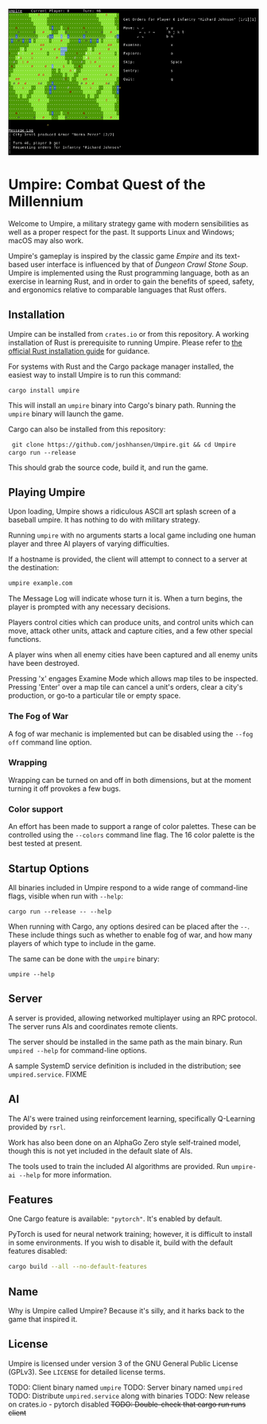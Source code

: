 ![Umpire](/images/Umpire-0.4.png "Umpire")

# Umpire: Combat Quest of the Millennium

Welcome to Umpire, a military strategy game with modern sensibilities as well as
a proper respect for the past. It supports Linux and Windows; macOS may also work.

Umpire's gameplay is inspired by the classic game _Empire_ and its text-based
user interface is influenced by that of _Dungeon Crawl Stone Soup_.
Umpire is implemented using the Rust programming language, both as an exercise
in learning Rust, and in order to gain the benefits of speed, safety, and
ergonomics relative to comparable languages that Rust offers.

## Installation

Umpire can be installed from `crates.io` or from this repository. A working
installation of Rust is prerequisite to running Umpire. Please refer to
[the official Rust installation guide](https://www.rust-lang.org/en-US/install.html)
for guidance.

For systems with Rust and the Cargo package manager installed, the easiest way to
install Umpire is to run this command:

    cargo install umpire

This will install an `umpire` binary into Cargo's binary path. Running the `umpire`
binary will launch the game.

Cargo can also be installed from this repository:

     git clone https://github.com/joshhansen/Umpire.git && cd Umpire
    cargo run --release

This should grab the source code, build it, and run the game.

## Playing Umpire

Upon loading, Umpire shows a ridiculous ASCII art splash screen of a baseball
umpire. It has nothing to do with military strategy.

Running `umpire` with no arguments starts a local game including one human player and three AI players of varying difficulties.

If a hostname is provided, the client will attempt to connect to a server at the destination:

```bash
umpire example.com
```

The Message Log will indicate whose turn it is. When a turn begins,
the player is prompted with any necessary decisions.

Players control cities which can produce units, and control units which can
move, attack other units, attack and capture cities, and a few other special
functions.

A player wins when all enemy cities have been captured and all enemy units have
been destroyed.

Pressing 'x' engages Examine Mode which allows map tiles to be inspected. Pressing 'Enter' over a map tile can cancel a
unit's orders, clear a city's production, or go-to a particular tile or empty space.

### The Fog of War

A fog of war mechanic is implemented but can be disabled using the `--fog off` command line option.

### Wrapping

Wrapping can be turned on and off in both dimensions, but at the moment turning it off provokes a few bugs.

### Color support

An effort has been made to support a range of color palettes. These can be controlled using the `--colors` command line
flag. The 16 color palette is the best tested at present.

## Startup Options

All binaries included in Umpire respond to a wide range of command-line flags, visible when run with `--help`:

    cargo run --release -- --help


When running with Cargo, any options desired can be placed after the `--`. These include things such as
whether to enable fog of war, and how many players of which type to include in the game.

The same can be done with the `umpire` binary:

    umpire --help


## Server
A server is provided, allowing networked multiplayer using an RPC protocol. The server runs AIs and coordinates remote clients.

The server should be installed in the same path as the main binary. Run `umpired --help` for command-line options.

A sample SystemD service definition is included in the distribution; see `umpired.service`.
FIXME

## AI

The AI's were trained using reinforcement learning, specifically Q-Learning provided by `rsrl`.

Work has also been done on an AlphaGo Zero style self-trained model, though this is not yet included in the default slate of AIs.

The tools used to train the included AI algorithms are provided. Run `umpire-ai --help` for more information.

## Features

One Cargo feature is available: `"pytorch"`. It's enabled by default.

PyTorch is used for neural network training; however, it is difficult to install in some environments. If you wish to disable it, build with the default features disabled:

```bash
cargo build --all --no-default-features
```

## Name
Why is Umpire called Umpire? Because it's silly, and it harks back to the game
that inspired it.

## License
Umpire is licensed under version 3 of the GNU General Public License (GPLv3).
See `LICENSE` for detailed license terms.



TODO: Client binary named `umpire`
TODO: Server binary named `umpired`
TODO: Distribute `umpired.service` along with binaries
TODO: New release on crates.io - pytorch disabled
~~TODO: Double-check that cargo run runs client~~
